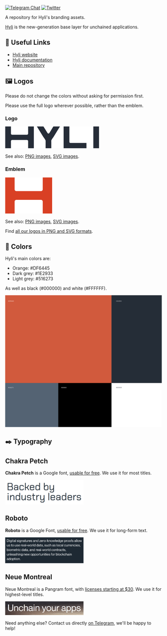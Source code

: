 [![Telegram Chat][tg-badge]][tg-url]
[![Twitter][twitter-badge]][twitter-url]

A repository for Hyli's branding assets.

[Hyli](https://hyle.eu) is the new-generation base layer for unchained applications.

## 📎 Useful Links

- [Hyli website](https://hyle.eu)
- [Hyli documentation](https://docs.hyle.eu/)
- [Main repository](https://github.com/Hyle-org/hyle)

## 🖼️ Logos

Please do not change the colors without asking for permission first.

Please use the full logo wherever possible, rather than the emblem.

### Logo

<img src="Logos/Logo/HYLI_WORDMARK_CHARCOAL.png" width="60%">

See also: [PNG images](./Logo/), [SVG images](./Logo/SVG/).

### Emblem

<img src="Logos//Emblem/HYLI_EMBLEME_ORANGE.png" width="30%">

See also: [PNG images](./Emblem/), [SVG images](./Emblem/SVG/).

Find [all our logos in PNG and SVG formats](./Logos/logos.md).

## 🎨 Colors

Hyli's main colors are:

- Orange: #DF6445
- Dark grey: #1E2933
- Light grey: #516273

As well as black (#000000) and white (#FFFFFF).

![Hyli's color palette.](/img/color-palette.svg)

## ✒️ Typography

## Chakra Petch

**Chakra Petch** is a Google font, [usable for free](https://fonts.google.com/specimen/Chakra+Petch). We use it for most titles.

<img src="./img/Chakra%20Petch.png" width="50%">

## Roboto

**Roboto** is a Google Font, [usable for free](https://fonts.google.com/specimen/Roboto). We use it for long-form text.

<img src="./img/Roboto.png" width="50%">

## Neue Montreal

Neue Montreal is a Pangram font, with [licenses starting at $30](https://pangrampangram.com/products/neue-montreal). We use it for highest-level titles.

<img src="./img/Neue%20Montreal.png" width="50%">

Need anything else? Contact us directly [on Telegram](https://t.me/hyle_org), we'll be happy to help!

[twitter-badge]: https://img.shields.io/twitter/follow/hyle_org  
[twitter-url]: https://x.com/hyle_org  
[tg-badge]: https://img.shields.io/endpoint?url=https%3A%2F%2Ftg.sumanjay.workers.dev%2Fhyle_org%2F&logo=telegram&label=chat&color=neon
[tg-url]: https://t.me/hyle_org
